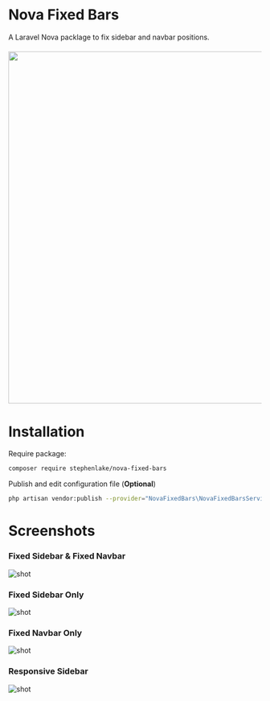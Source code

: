 # Nova Fixed Bars
A Laravel Nova packlage to fix sidebar and navbar positions.

<h6 align="center">
  <img src="https://i.imgur.com/vVg1s1m.png" width="700">
</h6>

# Installation
Require package:
```bash
composer require stephenlake/nova-fixed-bars
```

Publish and edit configuration file (**Optional**)
```bash
php artisan vendor:publish --provider="NovaFixedBars\NovaFixedBarsServiceProvider" --tag="config"
```

# Screenshots

### Fixed Sidebar & Fixed Navbar
![shot](https://i.imgur.com/7iAe0bv.gif)

### Fixed Sidebar Only
![shot](https://i.imgur.com/wS75esE.gif)

### Fixed Navbar Only
![shot](https://i.imgur.com/i5wgnge.gif)

### Responsive Sidebar
![shot](https://i.imgur.com/rK33TOz.gif)
